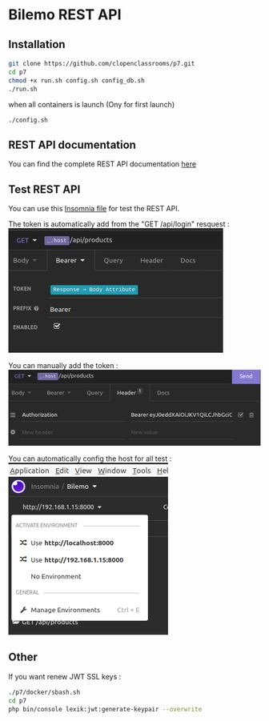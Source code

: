 # Bilemo REST API

## Installation
```Bash
git clone https://github.com/clopenclassrooms/p7.git
cd p7
chmod +x run.sh config.sh config_db.sh
./run.sh
```
when all containers is launch (Ony for first launch)
```Bash
./config.sh
```

## REST API documentation
You can find the complete REST API documentation [here](https://github.com/clopenclassrooms/p7/blob/main/Documentation/documentation.md)

## Test REST API
You can use this [Insomnia file](https://github.com/clopenclassrooms/p7/blob/main/Documentation/Insomnia.json) for test the REST API.

The token is automatically add from the "GET /api/login" resquest : 
![](https://github.com/clopenclassrooms/p7/blob/main/Documentation/img/bearer1.png)

You can manually add the token : 
![](https://github.com/clopenclassrooms/p7/blob/main/Documentation/img/bearer2.png)

You can automatically config the host for all test :
![](https://github.com/clopenclassrooms/p7/blob/main/Documentation/img/config_host.png)


## Other
If you want renew JWT SSL keys :
```Bash
./p7/docker/sbash.sh
cd p7
php bin/console lexik:jwt:generate-keypair --overwrite
```